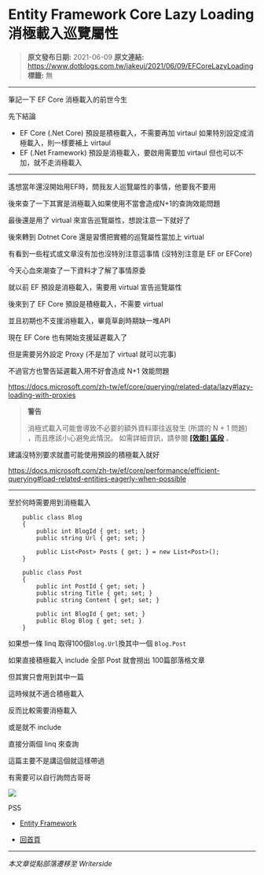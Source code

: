 # Entity Framework Core Lazy Loading 消極載入巡覽屬性

> **原文發布日期:** 2021-06-09
> **原文連結:** https://www.dotblogs.com.tw/jakeuj/2021/06/09/EFCoreLazyLoading
> **標籤:** 無

---

筆記一下 EF Core 消極載入的前世今生

先下結論

* EF Core (.Net Core)
  預設是積極載入，不需要再加 virtaul
  如果特別設定成消極載入，則一樣要補上 virtaul
* EF (.Net Framework)
  預設是消極載入，要啟用需要加 virtaul
  但也可以不加，就不走消極載入

---

遙想當年還沒開始用EF時，問我友人巡覽屬性的事情，他要我不要用

後來查了一下其實是消極載入如果使用不當會造成N+1的查詢效能問題

最後還是用了 virtual 來宣告巡覽屬性，想說注意一下就好了

後來轉到 Dotnet Core 還是習慣把實體的巡覽屬性當加上 virtual

有看到一些程式或文章沒有加也沒特別注意這事情 (沒特別注意是 EF or EFCore)

今天心血來潮查了一下資料才了解了事情原委

就以前 EF 預設是消極載入，需要用 virtual 宣告巡覽屬性

後來到了 EF Core 預設是積極載入，不需要 virtual

並且初期也不支援消極載入，畢竟草創時期缺一堆API

現在 EF Core 也有開始支援延遲載入了

但是需要另外設定 Proxy (不是加了 virtual 就可以完事)

不過官方也警告延遲載入用不好會造成 N+1 效能問題

<https://docs.microsoft.com/zh-tw/ef/core/querying/related-data/lazy#lazy-loading-with-proxies>

> **警告**
>
> 消極式載入可能會導致不必要的額外資料庫往返發生 (所謂的 N + 1 問題) ，而且應該小心避免此情況。 如需詳細資訊，請參閱 [**[效能] 區段**](https://docs.microsoft.com/zh-tw/ef/core/performance/efficient-querying#beware-of-lazy-loading) 。

建議沒特別要求就盡可能使用預設的積極載入就好

<https://docs.microsoft.com/zh-tw/ef/core/performance/efficient-querying#load-related-entities-eagerly-when-possible>

---

至於何時需要用到消極載入

```
    public class Blog
    {
        public int BlogId { get; set; }
        public string Url { get; set; }

        public List<Post> Posts { get; } = new List<Post>();
    }

    public class Post
    {
        public int PostId { get; set; }
        public string Title { get; set; }
        public string Content { get; set; }

        public int BlogId { get; set; }
        public Blog Blog { get; set; }
    }
```

如果想一條 linq 取得100個`Blog.Url`換其中一個 `Blog.Post`

如果直接積極載入 include 全部 Post 就會撈出 100篇部落格文章

但其實只會用到其中一篇

這時候就不適合積極載入

反而比較需要消極載入

或是就不 include

直接分兩個 linq 來查詢

這篇主要不是講這個就這樣帶過

有需要可以自行詢問古哥哥

![](https://card.psnprofiles.com/1/jakeuj.png)

PS5

* [Entity Framework](/jakeuj/Tags?qq=Entity%20Framework)

* [回首頁](/jakeuj)

---

*本文章從點部落遷移至 Writerside*
